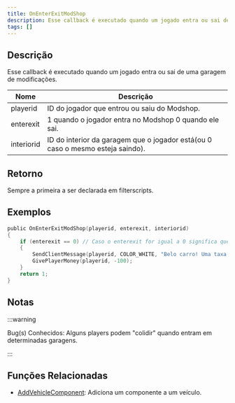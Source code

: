 ```yaml
---
title: OnEnterExitModShop
description: Esse callback é executado quando um jogado entra ou sai de uma garagem de modificações.
tags: []
---
```


<VersionWarn name='callback' version='SA-MP 0.3a' />

## Descrição

Esse callback é executado quando um jogado entra ou sai de uma garagem de modificações.

| Nome       | Descrição                                                                       |
| ---------- | ------------------------------------------------------------------------------- |
| playerid   | ID do jogador que entrou ou saiu do Modshop.                                    |
| enterexit  | 1 quando o jogador entra no Modshop 0 quando ele sai.                           |
| interiorid | ID do interior da garagem  que o jogador está(ou 0 caso o mesmo esteja saindo). |

## Retorno

Sempre a primeira a ser declarada em filterscripts.

## Exemplos

```c
public OnEnterExitModShop(playerid, enterexit, interiorid)
{
    if (enterexit == 0) // Caso o enterexit for igual a 0 significa que o jogador está saindo do modshop.
    {
        SendClientMessage(playerid, COLOR_WHITE, "Belo carro! Uma taxa de $100 foi cobrada pelas modificações!");
        GivePlayerMoney(playerid, -100);
    }
    return 1;
}
```

## Notas

:::warning

Bug(s) Conhecidos: Alguns players podem "colidir" quando entram em determinadas garagens.

:::

## Funções Relacionadas

- [AddVehicleComponent](../functions/AddVehicleComponent): Adiciona um componente a um veículo.
